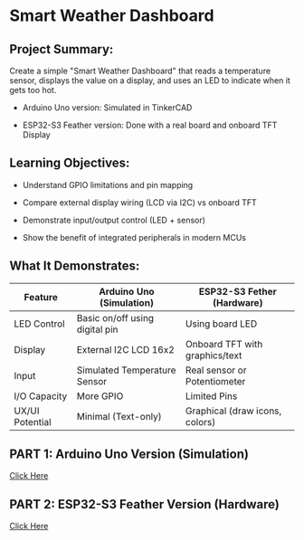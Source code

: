 # Smart Weather Dashboard

## Project Summary:

Create a simple "Smart Weather Dashboard" that reads a temperature sensor, displays the value on a display, and uses an LED to indicate when it gets too hot.

- Arduino Uno version: Simulated in TinkerCAD

- ESP32-S3 Feather version: Done with a real board and onboard TFT Display

## Learning Objectives: 

- Understand GPIO limitations and pin mapping

- Compare external display wiring (LCD via I2C) vs onboard TFT

- Demonstrate input/output control (LED + sensor)

- Show the benefit of integrated peripherals in modern MCUs

## What It Demonstrates: 

| Feature          | Arduino Uno (Simulation)        | ESP32-S3 Fether (Hardware)     |
|------------------|--------------------------------|--------------------------------|
| LED Control      | Basic on/off using digital pin | Using board LED                |
| Display          | External I2C LCD 16x2          | Onboard TFT with graphics/text |
| Input            | Simulated Temperature Sensor   | Real sensor or Potentiometer   |
| I/O Capacity     | More GPIO                      | Limited Pins                   |
| UX/UI Potential  | Minimal (Text-only)            | Graphical (draw icons, colors) |

## PART 1: Arduino Uno Version (Simulation)
[Click Here](https://github.com/SDSMT-EE120/Smart_Weather_Dashboard/tree/main/PART-1-Arduino-Uno-Version) 

## PART 2: ESP32-S3 Feather Version (Hardware)
[Click Here](https://github.com/SDSMT-EE120/Smart_Weather_Dashboard/tree/main/PART-2-ESP32-S3-Feather-Version)

